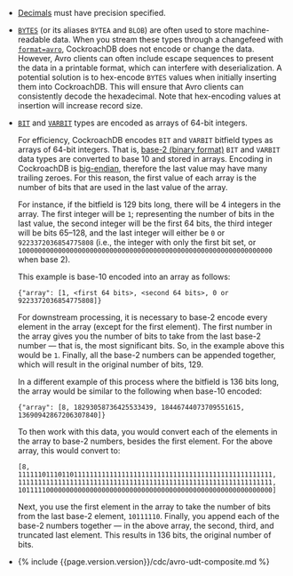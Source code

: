 - [Decimals](decimal.html) must have precision specified.
- [`BYTES`](bytes.html) (or its aliases `BYTEA` and `BLOB`) are often used to store machine-readable data. When you stream these types through a changefeed with [`format=avro`](create-changefeed.html#format), CockroachDB does not encode or change the data. However, Avro clients can often include escape sequences to present the data in a printable format, which can interfere with deserialization. A potential solution is to hex-encode `BYTES` values when initially inserting them into CockroachDB. This will ensure that Avro clients can consistently decode the hexadecimal. Note that hex-encoding values at insertion will increase record size. 
- [`BIT`](bit.html) and [`VARBIT`](bit.html) types are encoded as arrays of 64-bit integers.
    
    For efficiency, CockroachDB encodes `BIT` and `VARBIT` bitfield types as arrays of 64-bit integers. That is, [base-2 (binary format)](https://en.wikipedia.org/wiki/Binary_number#Conversion_to_and_from_other_numeral_systems) `BIT` and `VARBIT` data types are converted to base 10 and stored in arrays. Encoding in CockroachDB is [big-endian](https://en.wikipedia.org/wiki/Endianness), therefore the last value may have many trailing zeroes. For this reason, the first value of each array is the number of bits that are used in the last value of the array.

    For instance, if the bitfield is 129 bits long, there will be 4 integers in the array. The first integer will be `1`; representing the number of bits in the last value, the second integer will be the first 64 bits, the third integer will be bits 65–128, and the last integer will either be `0` or `9223372036854775808` (i.e., the integer with only the first bit set, or `1000000000000000000000000000000000000000000000000000000000000000` when base 2).

    This example is base-10 encoded into an array as follows:

    ~~~
    {"array": [1, <first 64 bits>, <second 64 bits>, 0 or 9223372036854775808]}
    ~~~

    For downstream processing, it is necessary to base-2 encode every element in the array (except for the first element). The first number in the array gives you the number of bits to take from the last base-2 number — that is, the most significant bits. So, in the example above this would be `1`. Finally, all the base-2 numbers can be appended together, which will result in the original number of bits, 129.

    In a different example of this process where the bitfield is 136 bits long, the array would be similar to the following when base-10 encoded:

    ~~~
    {"array": [8, 18293058736425533439, 18446744073709551615, 13690942867206307840]}
    ~~~

    To then work with this data, you would convert each of the elements in the array to base-2 numbers, besides the first element. For the above array, this would convert to:

    ~~~
    [8, 1111110111011011111111111111111111111111111111111111111111111111, 1111111111111111111111111111111111111111111111111111111111111111, 1011111000000000000000000000000000000000000000000000000000000000]
    ~~~

    Next, you use the first element in the array to take the number of bits from the last base-2 element, `10111110`. Finally, you append each of the base-2 numbers together — in the above array, the second, third, and truncated last element. This results in 136 bits, the original number of bits.
- {% include {{page.version.version}}/cdc/avro-udt-composite.md %}
